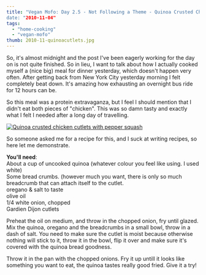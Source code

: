 ```yaml
---
title: "Vegan Mofo: Day 2.5 - Not Following a Theme - Quinoa Crusted Chikn
date: "2010-11-04"
tags:
  - "home-cooking"
  - "vegan-mofo"
thumb: 2010-11-quinoacutlets.jpg
---
```


So, it's almost midnight and the post I've been eagerly working for the day on is not quite finished. So in lieu, I want to talk about how I actually cooked myself a (nice big) meal for dinner yesterday, which doesn't happen very often. After getting back from New York City yesterday morning I felt completely beat down. It's amazing how exhausting an overnight bus ride for 12 hours can be.  


So this meal was a protein extravaganza, but I feel I should mention that I didn't eat both pieces of "chicken". This was so damn tasty and exactly what I felt I needed after a long day of travelling.  


[![Quinoa crusted chicken cutlets with pepper squash](images/5140836731_b6aeb62fda_m.jpg)](http://www.flickr.com/photos/prairiev/5140836731/ "Quinoa crusted chicken cutlets with pepper squash by MeShellG, on Flickr")


So someone asked me for a recipe for this, and I suck at writing recipes, so here let me demonstrate.  

**You'll need**:  
About a cup of uncooked quinoa (whatever colour you feel like using. I used white)  
Some bread crumbs. (however much you want, there is only so much breadcrumb that can attach itself to the cutlet.  
oregano & salt to taste  
olive oil  
1/4 white onion, chopped  
Gardien Dijon cutlets  


Preheat the oil on medium, and throw in the chopped onion, fry until glazed. Mix the quinoa, oregano and the breadcrumbs in a small bowl, throw in a dash of salt. You need to make sure the cutlet is moist because otherwise nothing will stick to it, throw it in the bowl, flip it over and make sure it's covered with the quinoa bread goodness.  

Throw it in the pan with the chopped onions. Fry it up untill it looks like something you want to eat, the quinoa tastes really good fried. Give it a try!
